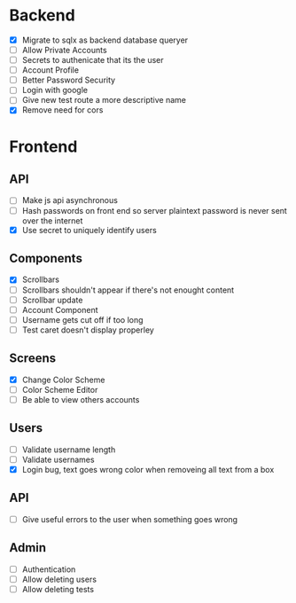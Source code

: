 # Backend
-[x] Migrate to sqlx as backend database queryer
-[ ] Allow Private Accounts
-[ ] Secrets to authenicate that its the user
-[ ] Account Profile
-[ ] Better Password Security
-[ ] Login with google
-[ ] Give new test route a more descriptive name
-[x] Remove need for cors

# Frontend
## API
-[ ] Make js api asynchronous
-[ ] Hash passwords on front end so server plaintext password is never sent over the internet
-[x] Use secret to uniquely identify users

## Components
-[x] Scrollbars
-[ ] Scrollbars shouldn't appear if there's not enought content
-[ ] Scrollbar update
-[ ] Account Component
-[ ] Username gets cut off if too long
-[ ] Test caret doesn't display properley

## Screens
-[x] Change Color Scheme
-[ ] Color Scheme Editor
-[ ] Be able to view others accounts

## Users
-[ ] Validate username length
-[ ] Validate usernames
-[x] Login bug, text goes wrong color when removeing all text from a box

## API
-[ ] Give useful errors to the user when something goes wrong

## Admin
-[ ] Authentication
-[ ] Allow deleting users
-[ ] Allow deleting tests